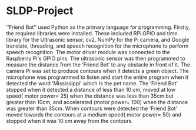 # SLDP-Project

‘‘Friend Bot’’ used Python as the primary language for programming. Firstly, the required libraries were installed. These included RPi.GPIO and time library for the Ultrasonic sensor, cv2, NumPy for the Pi camera, and Google translate, threading, and speech recognition for the microphone to perform speech recognition. The motor driver module was connected to the Raspberry Pi's GPIO pins. The ultrasonic sensor was then programmed to measure the distance from the ‘Friend Bot’ to any obstacle in front of it. The camera Pi was set to produce contours when it detects a green object. The microphone was programmed to listen and start the entire program when it detected the word ‘Mississippi’ which is the pet name. The ‘Friend Bot’ stopped when it detected a distance of less than 10 cm, moved at low speed( motor power= 25) when the distance was less than 35cm but greater than 10cm, and accelerated (motor power= 100) when the distance was greater than 35cm. When contours were detected the ‘Friend Bot’ moved towards the contours at a medium speed( motor power= 50) and stopped when it was 10 cm away from the contours.

